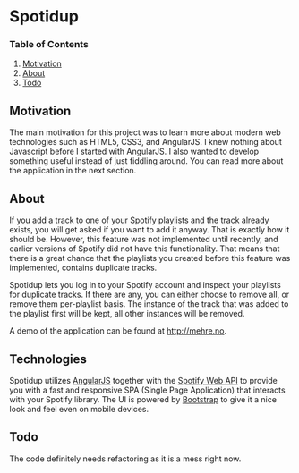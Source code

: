 # Spotidup

### Table of Contents

1. [Motivation](#motivation)
2. [About](#about)
3. [Todo](#todo)

## Motivation

The main motivation for this project was to learn more about modern web technologies such as HTML5, CSS3, and AngularJS. I knew nothing about Javascript before I started with AngularJS. I also wanted to develop something useful instead of just fiddling around. You can read more about the application in the next section.

## About

If you add a track to one of your Spotify playlists and the track already exists, you will get asked if you want to add it anyway. That is exactly how it should be. However, this feature was not implemented until recently, and earlier versions of Spotify did not have this functionality. That means that there is a great chance that the playlists you created before this feature was implemented, contains duplicate tracks.

Spotidup lets you log in to your Spotify account and inspect your playlists for duplicate tracks. If there are any, you can either choose to remove all, or remove them per-playlist basis. The instance of the track that was added to the playlist first will be kept, all other instances will be removed.

A demo of the application can be found at http://mehre.no.

## Technologies

Spotidup utilizes [AngularJS](https://angularjs.org) together with the [Spotify Web API](https://developer.spotify.com/web-api/) to provide you with a fast and responsive SPA (Single Page Application) that interacts with your Spotify library. The UI is powered by [Bootstrap](http://getbootstrap.com) to give it a nice look and feel even on mobile devices.

## Todo

The code definitely needs refactoring as it is a mess right now.
